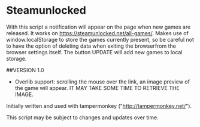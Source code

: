 # Steamunlocked

With this script a notification will appear on the page when new games are released. It works on https://steamunlocked.net/all-games/. Makes use of window.localStorage to store the games currently present, so be careful not to have the option of deleting data when exiting the browserfrom the browser settings itself. The button UPDATE will add new games to local storage. 


##VERSION 1.0
 - Overlib support: scrolling the mouse over the link, an image preview of the game will appear. IT MAY TAKE SOME TIME TO RETRIEVE THE IMAGE.

Initially written and used with tampermonkey ("http://tampermonkey.net/").

This script may be subject to changes and updates over time.
